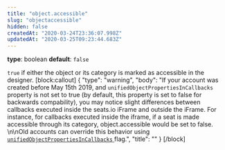 ```yaml
---
title: "object.accessible"
slug: "objectaccessible"
hidden: false
createdAt: "2020-03-24T23:36:07.998Z"
updatedAt: "2020-03-25T09:23:44.683Z"
---
```

**type**: boolean
**default**: `false`

`true` if either the object or its category is marked as accessible in the designer.
[block:callout]
{
  &quot;type&quot;: &quot;warning&quot;,
  &quot;body&quot;: &quot;If your account was created before May 15th 2019, and `unifiedObjectPropertiesInCallbacks` property is not set to true (by default, this property is set to false for backwards compability), you may notice slight differences between callbacks executed inside the seats.io iFrame and outside the iFrame. For instance, for callbacks executed inside the iframe, if a seat is made accessible through its category, object.accessible would be set to false. \n\nOld accounts can override this behavior using [`unifiedObjectPropertiesInCallbacks` ](https://docs.seats.io/docs/renderer-config-unifiedobjectpropertiesincallbacks) flag.&quot;,
  &quot;title&quot;: &quot;&quot;
}
[/block]
